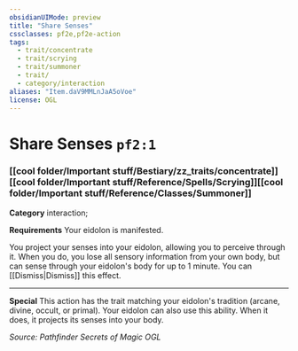 ```yaml
---
obsidianUIMode: preview
title: "Share Senses"
cssclasses: pf2e,pf2e-action
tags:
  - trait/concentrate
  - trait/scrying
  - trait/summoner
  - trait/
  - category/interaction
aliases: "Item.daV9MMLnJaA5oVoe"
license: OGL
---
```

# Share Senses `pf2:1`

### [[cool folder/Important stuff/Bestiary/zz_traits/concentrate]][[cool folder/Important stuff/Reference/Spells/Scrying]][[cool folder/Important stuff/Reference/Classes/Summoner]]

**Category** interaction; 




**Requirements** Your eidolon is manifested.

You project your senses into your eidolon, allowing you to perceive through it. When you do, you lose all sensory information from your own body, but can sense through your eidolon's body for up to 1 minute. You can [[Dismiss|Dismiss]] this effect.

* * *

**Special** This action has the trait matching your eidolon's tradition (arcane, divine, occult, or primal). Your eidolon can also use this ability. When it does, it projects its senses into your body.

*Source: Pathfinder Secrets of Magic*
*OGL*